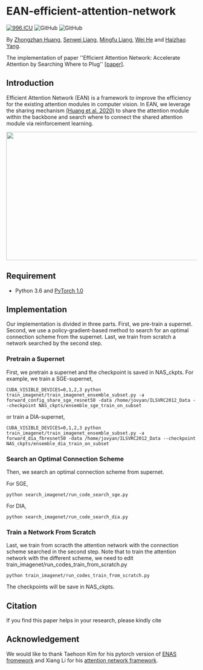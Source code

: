 # EAN-efficient-attention-network
[![996.ICU](https://img.shields.io/badge/link-996.icu-red.svg)](https://996.icu) 
![GitHub](https://img.shields.io/github/license/gbup-group/DIANet.svg)
![GitHub](https://img.shields.io/badge/gbup-%E7%A8%B3%E4%BD%8F-blue.svg)

By [Zhongzhan Huang](https://github.com/dedekinds), [Senwei Liang](https://leungsamwai.github.io), [Mingfu Liang](https://wuyujack.github.io/), [Wei He](https://github.com/erichhhhho) and [Haizhao Yang](https://haizhaoyang.github.io/).

The implementation of paper ''Efficient Attention Network: Accelerate Attention by Searching Where to Plug'' [[paper]](https://arxiv.org/abs/2011.14058). 

## Introduction
Efficient Attention Network (EAN) is a framework to improve the efficiency for the existing attention modules in computer vision. In EAN, we leverage the sharing mechanism [(Huang et al. 2020)](https://arxiv.org/pdf/1905.10671.pdf) to share the attention module within the backbone and search where to connect the shared attention module via reinforcement learning. 

<p align="center">
  <img src="https://github.com/gbup-group/EAN-efficient-attention-network/blob/main/image/qpt.jpg" width = "630" height = "340">
</p>

## Requirement
* Python 3.6 and [PyTorch 1.0](http://pytorch.org/)

## Implementation
Our implementation is divided in three parts. First, we pre-train a supernet. Second, we use a policy-gradient-based method to search for an optimal connection scheme from the supernet. Last, we train from scratch a network searched by the second step. 

### Pretrain a Supernet
First, we pretrain a supernet and the checkpoint is saved in NAS_ckpts. For example, we train a SGE-supernet, 
```
CUDA_VISIBLE_DEVICES=0,1,2,3 python train_imagenet/train_imagenet_ensemble_subset.py -a forward_config_share_sge_resnet50 -data /home/jovyan/ILSVRC2012_Data --checkpoint NAS_ckpts/ensemble_sge_train_on_subset
```
or train a DIA-supernet, 
```
CUDA_VISIBLE_DEVICES=0,1,2,3 python train_imagenet/train_imagenet_ensemble_subset.py -a forward_dia_fbresnet50 -data /home/jovyan/ILSVRC2012_Data --checkpoint NAS_ckpts/ensemble_dia_train_on_subset
```

### Search an Optimal Connection Scheme
Then, we search an optimal connection scheme from supernet. 


For SGE,
```
python search_imagenet/run_code_search_sge.py
```
For DIA,
```
python search_imagenet/run_code_search_dia.py
```


### Train a Network From Scratch
Last, we train from scracth the attention network with the connection scheme searched in the second step. Note that to train the attention network with the different scheme, we need to edit train_imagenet/run_codes_train_from_scratch.py
```
python train_imagenet/run_codes_train_from_scratch.py
```
The checkpoints will be save in NAS_ckpts.

## Citation
If you find this paper helps in your research, please kindly cite 
## Acknowledgement
We would like to thank Taehoon Kim for his pytorch version of [ENAS fromework](https://github.com/carpedm20/ENAS-pytorch) and Xiang Li for his [attention network framework](https://github.com/implus/PytorchInsight). 
